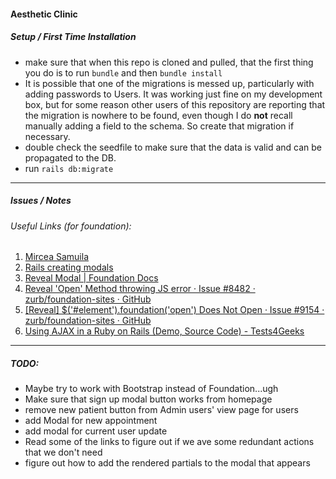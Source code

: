 #### Aesthetic Clinic

##### Setup / First Time Installation

- make sure that when this repo is cloned and pulled, that the first thing you do is to run `bundle` and then `bundle install`
- It is possible that one of the migrations is messed up, particularly with adding passwords to Users. It was working just fine on my development box, but for some reason other users of this repository are reporting that the migration is nowhere to be found, even though I do __not__ recall manually adding a field to the schema. So create that migration if necessary. 
- double check the seedfile to make sure that the data is valid and can be propagated to the DB.
- run `rails db:migrate`

---

##### Issues / Notes

###### Useful Links (for foundation):
1. [Mircea Samuila](https://www.mirceasamuila.com/posts/bootstrap-modals-in-rails)
2. [Rails creating modals](https://qiita.com/Kolosek/items/4ee80eb0c6dd0af4b1b7)
3. [Reveal Modal | Foundation Docs](https://foundation.zurb.com/sites/docs/v/5.5.3/components/reveal.html)
4. [Reveal 'Open' Method throwing JS error · Issue #8482 · zurb/foundation-sites · GitHub](https://github.com/zurb/foundation-sites/issues/8482)
5. [[Reveal] $('#element').foundation('open') Does Not Open · Issue #9154 · zurb/foundation-sites · GitHub](https://github.com/zurb/foundation-sites/issues/9154)
6. [Using AJAX in a Ruby on Rails (Demo, Source Code) - Tests4Geeks](https://tests4geeks.com/ajax-in-rails/)

---

##### TODO:

- Maybe try to work with Bootstrap instead of Foundation...ugh
- Make sure that sign up modal button works from homepage
- remove new patient button from Admin users' view page for users
- add Modal for new appointment
- add modal for current user update
- Read some of the links to figure out if we ave some redundant actions that we don't need
- figure out how to add the rendered partials to the modal that appears



